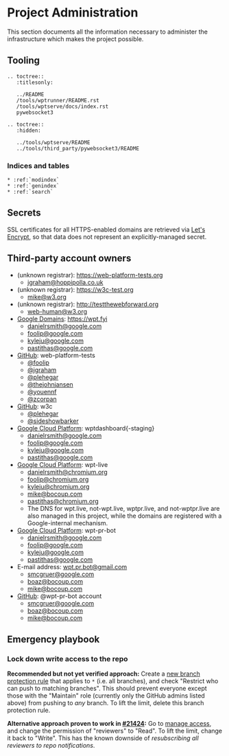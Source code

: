 # Project Administration

This section documents all the information necessary to administer the
infrastructure which makes the project possible.

## Tooling

```eval_rst
.. toctree::
   :titlesonly:

   ../README
   /tools/wptrunner/README.rst
   /tools/wptserve/docs/index.rst
   pywebsocket3

.. toctree::
   :hidden:

   ../tools/wptserve/README
   ../tools/third_party/pywebsocket3/README
```

### Indices and tables

```eval_rst
* :ref:`modindex`
* :ref:`genindex`
* :ref:`search`
```

## Secrets

SSL certificates for all HTTPS-enabled domains are retrieved via [Let's
Encrypt](https://letsencrypt.org/), so that data does not represent an
explicitly-managed secret.

## Third-party account owners

- (unknown registrar): https://web-platform-tests.org
  - jgraham@hoppipolla.co.uk
- (unknown registrar): https://w3c-test.org
  - mike@w3.org
- (unknown registrar): http://testthewebforward.org
  - web-human@w3.org
- [Google Domains](https://domains.google/): https://wpt.fyi
  - danielrsmith@google.com
  - foolip@google.com
  - kyleju@google.com
  - pastithas@google.com
- [GitHub](https://github.com/): web-platform-tests
  - [@foolip](https://github.com/foolip)
  - [@jgraham](https://github.com/jgraham)
  - [@plehegar](https://github.com/plehegar)
  - [@thejohnjansen](https://github.com/thejohnjansen)
  - [@youennf](https://github.com/youennf)
  - [@zcorpan](https://github.com/zcorpan)
- [GitHub](https://github.com/): w3c
  - [@plehegar](https://github.com/plehegar)
  - [@sideshowbarker](https://github.com/sideshowbarker)
- [Google Cloud Platform](https://cloud.google.com/): wptdashboard{-staging}
  - danielrsmith@google.com
  - foolip@google.com
  - kyleju@google.com
  - pastithas@google.com
- [Google Cloud Platform](https://cloud.google.com/): wpt-live
  - danielrsmith@chromium.org
  - foolip@chromium.org
  - kyleju@chromium.org
  - mike@bocoup.com
  - pastithas@chromium.org
  - The DNS for wpt.live, not-wpt.live, wptpr.live, and not-wptpr.live are also managed in this project, while the domains are registered with a Google-internal mechanism.
- [Google Cloud Platform](https://cloud.google.com/): wpt-pr-bot
  - danielrsmith@google.com
  - foolip@google.com
  - kyleju@google.com
  - pastithas@google.com
- E-mail address: wpt.pr.bot@gmail.com
  - smcgruer@google.com
  - boaz@bocoup.com
  - mike@bocoup.com
- [GitHub](https://github.com/): @wpt-pr-bot account
  - smcgruer@google.com
  - boaz@bocoup.com
  - mike@bocoup.com

## Emergency playbook

### Lock down write access to the repo

**Recommended but not yet verified approach:** Create a [new branch protection
rule](https://github.com/web-platform-tests/wpt/settings/branch_protection_rules/new)
that applies to `*` (i.e. all branches), and check "Restrict who can push to
matching branches". This should prevent everyone except those with the
"Maintain" role (currently only the GitHub admins listed above) from pushing
to *any* branch. To lift the limit, delete this branch protection rule.

**Alternative approach proven to work in
[#21424](https://github.com/web-platform-tests/wpt/issues/21424):** Go to
[manage access](https://github.com/web-platform-tests/wpt/settings/access),
and change the permission of "reviewers" to "Read". To lift the limit, change
it back to "Write". This has the known downside of *resubscribing all reviewers
to repo notifications*.
